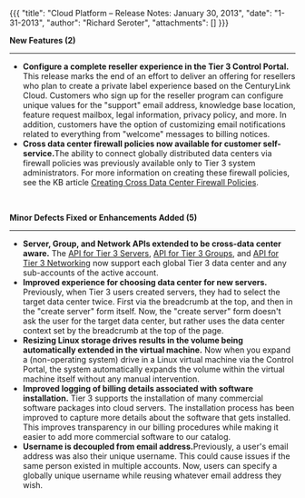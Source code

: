{{{
  "title": "Cloud Platform – Release Notes: January 30, 2013",
  "date": "1-31-2013",
  "author": "Richard Seroter",
  "attachments": []
}}}

<p><strong>New Features (2)</strong>
</p>
<hr />
<ul>
  <li><strong>Configure a complete reseller experience in the Tier 3 Control Portal.</strong> This release marks the end of an effort to deliver an offering for resellers who plan to create a private label experience based on the CenturyLink Cloud. Customers who
    sign up for the reseller program can configure unique values for the "support" email address, knowledge base location, feature request mailbox, legal information, privacy policy, and more. In addition, customers have the option of customizing email
    notifications related to everything from "welcome" messages to billing notices.</li>
  <li><strong>Cross data center firewall policies now available for customer self-service.</strong>The ability to connect globally distributed data centers via firewall policies was previously available only to Tier 3 system administrators. For more information
    on creating these firewall policies, see the KB article <a href="http://help.tier3.com/entries/22603797-creating-cross-data-center-firewall-policies">Creating Cross Data Center Firewall Policies</a>.</li>
</ul>
<p>&nbsp;</p>
<p><strong>Minor Defects Fixed or Enhancements Added (5)</strong>
</p>
<hr />
<ul>
  <li><strong>Server, Group, and Network APIs extended to be cross-data center aware.</strong> The <a href="http://help.tier3.com/forums/20578872-server">API for Tier 3 Servers</a>, <a href="http://help.tier3.com/forums/20568588-group">API for Tier 3 Groups</a>,
    and <a href="http://help.tier3.com/forums/20587856-network">API for Tier 3 Networking</a> now support each global Tier 3 data center and any sub-accounts of the active account.</li>
  <li><strong>Improved experience for choosing data center for new servers.</strong> Previously, when Tier 3 users created servers, they had to select the target data center twice. First via the breadcrumb at the top, and then in the "create server" form
    itself. Now, the "create server" form doesn't ask the user for the target data center, but rather uses the data center context set by the breadcrumb at the top of the page.</li>
  <li><strong>Resizing Linux storage drives results in the volume being automatically extended in the virtual machine.</strong> Now when you expand a (non-operating system) drive in a Linux virtual machine via the Control Portal, the system automatically
    expands the volume within the virtual machine itself without any manual intervention.</li>
  <li><strong>Improved logging of billing details associated with software installation.</strong> Tier 3 supports the installation of many commercial software packages into cloud servers. The installation process has been improved to capture more details
    about the software that gets installed. This improves transparency in our billing procedures while making it easier to add more commercial software to our catalog.</li>
  <li><strong>Username is decoupled from email address.</strong>Previously, a user's email address was also their unique username. This could cause issues if the same person existed in multiple accounts. Now, users can specify a globally unique username while
    reusing whatever email address they wish.</li>
</ul>